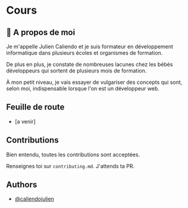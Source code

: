 
# Cours

## 🚀 A propos de moi

Je m'appelle Julien Caliendo et je suis formateur en développement informatique dans plusieurs écoles et organismes de formation.

De plus en plus, je constate de nombreuses lacunes chez les bébés développeurs qui sortent de plusieurs mois de formation.

À mon petit niveau, je vais essayer de vulgariser des concepts qui sont, selon moi, indispensable lorsque l'on est un développeur web.


## Feuille de route

- [a venir]


## Contributions

Bien entendu, toutes les contributions sont acceptées.

Renseignes toi sur `contributing.md`. J'attends ta PR.


## Authors

- [@caliendojulien](https://www.github.com/caliendojulien)


